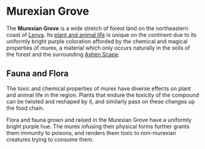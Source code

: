 # Murexian Grove

The **Murexian Grove** is a wide stretch of forest land on the northeastern coast of [Lenya](../). Its [plant and animal life](../../../../../bestiary/monstrosities/murexian-creature) is unique on the continent due to its uniformly bright purple coloration afforded by the chemical and magical properties of murex, a material which only occurs naturally in the soils of the forest and the surrounding [Ashen Scape](../ashen-scape).

## Fauna and Flora

The toxic and chemical properties of murex have diverse effects on plant and animal life in the region. Plants that endure the toxicity of the compound can be twisted and reshaped by it, and similarly pass on these changes up the food chain.

Flora and fauna grown and raised in the Murexian Grove have a uniformly bright purple hue. The murex infusing their physical forms further grants them immunity to poisons, and renders them toxic to non-murexian creatures trying to consume them.

